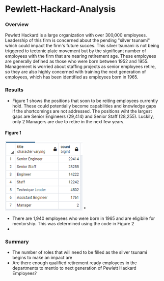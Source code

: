 # Pewlett-Hackard-Analysis

### Overview
Pewlett Hackard is a large organization with over 300,000 employees. Leadership of this firm is concerned about the pending "silver tsunami" which could impact the firm's future succes. This silver tsunami is not being triggered to tectonic plate movement but by the significant number of employees with the firm that are nearing retirement age. These employees are generally defined as those who were born between 1952 and 1955. Management is worried about staffing projects as senior employees retire, so they are also highly concerned with training the next generation of employees, which has been identified as employees born in 1965.

### Results
* Figure 1 shows the positions that soon to be reiting employees currently hold. These could potentially become capabilities and knowledge gaps if the shortcomings are not addressed. The positions wiht the largest gaps are Senior Engineers (29,414) and Senior Staff (28,255). Luckily, only 2 Managers are due to retire in the next few years.

#### Figure 1
![retiring_titles.png](retiring_titles.png)
*
* There are 1,940 employees who were born in 1965 and are eligibile for mentorship. This was determined using the code in Figure 2
*

### Summary
- The number of roles that will need to be filled as the silver tsunami begins to make an impact are
- Are there enough qualified retirement ready employees in the departments to mentio to next generation of Pewlett Hackard Employees?
